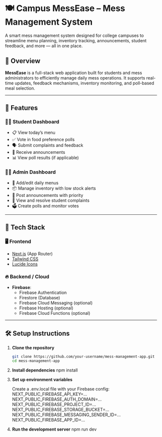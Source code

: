 # 🍽️ Campus MessEase – Mess Management System

A smart mess management system designed for college campuses to streamline menu planning, inventory tracking, announcements, student feedback, and more — all in one place.

## 🚀 Overview

**MessEase** is a full-stack web application built for students and mess administrators to efficiently manage daily mess operations. It supports real-time updates, feedback mechanisms, inventory monitoring, and poll-based meal selection.

---

## 🎯 Features

### 👨‍🎓 Student Dashboard
- 📋 View today’s menu
- ✅ Vote in food preference polls
- 🗣️ Submit complaints and feedback
- 📢 Receive announcements
- 📊 View poll results (if applicable)

### 🧑‍💼 Admin Dashboard
- 🍱 Add/edit daily menus
- 📦 Manage inventory with low stock alerts
- 📢 Post announcements with priority
- 📮 View and resolve student complaints
- 🗳️ Create polls and monitor votes

---

## 🔧 Tech Stack

### 🖥️ Frontend
- [Next.js](https://nextjs.org/) (App Router)
- [Tailwind CSS](https://tailwindcss.com/)
- [Lucide Icons](https://lucide.dev/)

### 🔥 Backend / Cloud
- **Firebase**:
  - Firebase Authentication
  - Firestore (Database)
  - Firebase Cloud Messaging (optional)
  - Firebase Hosting (optional)
  - Firebase Cloud Functions (optional)

---

## 🛠️ Setup Instructions

1. **Clone the repository**
   ```bash
   git clone https://github.com/your-username/mess-management-app.git
   cd mess-management-app

2. **Install dependencies**
    npm install

3. **Set up environment variables**

    Create a .env.local file with your Firebase config:
    NEXT_PUBLIC_FIREBASE_API_KEY=...
    NEXT_PUBLIC_FIREBASE_AUTH_DOMAIN=...
    NEXT_PUBLIC_FIREBASE_PROJECT_ID=...
    NEXT_PUBLIC_FIREBASE_STORAGE_BUCKET=...
    NEXT_PUBLIC_FIREBASE_MESSAGING_SENDER_ID=...
    NEXT_PUBLIC_FIREBASE_APP_ID=...

4. **Run the development server**
    npm run dev
